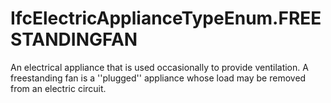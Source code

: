 IfcElectricApplianceTypeEnum.FREESTANDINGFAN
============================================
An electrical appliance that is used occasionally to provide ventilation. A
freestanding fan is a ''plugged'' appliance whose load may be removed from an
electric circuit.


